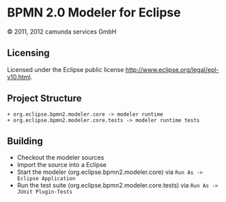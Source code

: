 BPMN 2.0 Modeler for Eclipse
============================

&copy; 2011, 2012 camunda services GmbH


Licensing
---------

Licensed under the Eclipse public license <http://www.eclipse.org/legal/epl-v10.html>. 

Project Structure
-----------------

    + org.eclipse.bpmn2.modeler.core -> modeler runtime
    + org.eclipse.bpmn2.modeler.core.tests -> modeler runtime tests

Building
--------

* Checkout the modeler sources
* Import the source into a Eclipse
* Start the modeler (org.eclipse.bpmn2.modeler.core) via `Run As -> Eclipse Application`
* Run the test suite (org.eclipse.bpmn2.modeler.core.tests) via `Run As -> JUnit Plugin-Tests`
